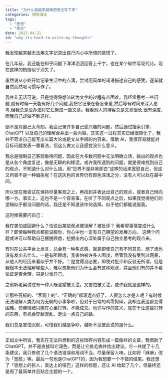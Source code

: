 ```yaml
---
title: "为什么我越来越难把想法写下来"
categories: 随想漫谈
tags:
  - "思想"
  - "表达"
date: 2025-04-21
id: "why-its-hard-to-write-my-thoughts"
---
```


我发现越来越无法用文字记录出自己内心中所想的感悟了。

在几年前，我还能在知乎问题下洋洋洒洒回答上千字，也在某个软件写现代诗。现在这样的热情似乎消失了。

虽然说从小处开始记录生活中的点滴，尝试用简单的词语描述自己的感受。逐渐就自然而然地习惯写作了。

我并非无话可说，只是觉得将想法转为文字的过程有点困难。我经常思考一些问题,就有时候一天能有好几个问题,我把它记录在备忘录里,然后等有时间来深入思考,但我总是没办法将它汇聚成一篇文章。我看别人的博客总是文章很长,很有深度,而我自己却做不到这样。

倒不是对自己太苛刻，我会记录许多自己感兴趣的问题，然后通过搜索引擎、ChatGPT 以及自己的理解合并出一些内容。其实这一过程其实已经很简化了，我并不苛求自己能写出长篇大论或是文从字顺的内容来。借助 AI，我很容易就能对目标问题发表一番看法，但这么做又让我感觉没什么意义。

我总是强制自己客观看待问题，因此在大多数问题中无法明确立场，输出的观点也是从各个角度复述，像是无聊的和稀泥。或许我所遇到的问题，就是很难找到自己的观点，不知道什么对什么错，用“世界不是非黑即白”这样的话来宽慰自己，但这又何尝不是一种偏执呢？在这灰色的世界仍有颜色深浅之分，没有人可以处在最中间。

所以现在我尝试在保持尽量客观之上，再找到并表达出自己的观点，或者自己倾向哪一方。事实上，这也不是一个容易事。在听了不同观点之后，如果我觉得他们的逻辑似乎都没问题的话，我还是不知道该作何选择。似乎他们都能说服我。

这时候需要问自己：

我在害怕或回避什么？怕说出某些观点被误解？被批评？
我希望事情变成什么样？即使每种观点都能说服你，你心中也一定有自己期望的发展方向。
这两个问题或许可以帮助自己摆脱顾虑，挖掘出内心深处属于自己独立思考的观点来。

有时在公共平台上发言，总会有一种焦虑感，就是即使自己有不同意见，想了想也没有发出去什么。一是有所顾虑，我害怕被许多人围攻，尽管我没有受到过网暴，从他人的经历来看似乎并不好。二是觉得没必要，即使对批评和反驳无所谓，但是我根本无法理解哪些人，难以想象他们为什么会有这种观点，并且他们有的并不看论证是否合理，只是讨伐异己。

之前听老梁讲过有一种人既渴望被关注，又害怕被关注，或许我就是这样的。

让那些死板的、“客观上的”、“正确的”都滚远点好了，人要怎么才是人呢？有时候无法理解人类为何为无聊的小事争吵，但对于日常的鸡零狗碎，我却连表达都变得困难，仿佛情绪只能在心里打转，不能成文。也许写作的意义，就在于让这些打转的东西，有机会穿越混乱、走出一点自己的路。

我们总是害怕沉默，可惜我们越是争吵，越听不见彼此说的是什么。

----

正如文中所说，我实在无法将想到的这些琐碎内容形成一篇像样的文章，我借助了ChatGPT。并不是直接叫它润色，而是让它挑毛病并给出建议。它一共提了十几条建议，我只修改了几个语法错误和用词不当，尽量保留人味。比如将「麻痹」改为「宽慰」等。最后一句也是ChatGPT的，因为我想要一个不错的结尾。我还想了「思想上的巨人，表达上的哑巴」这样的标题，还让 AI 给起了几个，但最终还是用了最简单并且贴合主题的一个。